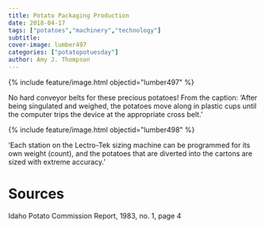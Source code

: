 ```yaml
---
title: Potato Packaging Production
date: 2018-04-17
tags: ["potatoes","machinery","technology"]
subtitle: 
cover-image: lumber497
categories: ["potatopotuesday"]
author: Amy J. Thompson
---
```


{% include feature/image.html objectid="lumber497" %}

No hard conveyor belts for these precious potatoes! From the caption: ‘After being singulated and weighed, the potatoes move along in plastic cups until the computer trips the device at the appropriate cross belt.’

{% include feature/image.html objectid="lumber498" %}

‘Each station on the Lectro-Tek sizing machine can be programmed for its own weight (count), and the potatoes that are diverted into the cartons are sized with extreme accuracy.’

# Sources

Idaho Potato Commission Report, 1983, no. 1, page 4